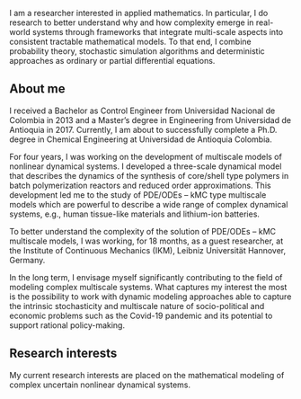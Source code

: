 I am a researcher interested in applied mathematics. In particular, I do research to better understand why and how complexity emerge in real-world systems through frameworks that integrate multi-scale aspects into consistent tractable mathematical models. To that end, I combine probability theory, stochastic simulation algorithms and deterministic approaches as ordinary or partial differential equations.

## About me

I received a Bachelor as Control Engineer from Universidad Nacional de Colombia in 2013 and a Master’s degree in Engineering from Universidad de Antioquia in 2017. Currently, I am about to successfully complete a Ph.D. degree in Chemical Engineering at Universidad de Antioquia Colombia. 


For four years, I was working on the development of multiscale models of nonlinear dynamical systems. I developed a three-scale dynamical model that describes the dynamics of the synthesis of core/shell type polymers in batch polymerization reactors and reduced order approximations. This development led me to the study of PDE/ODEs – kMC type multiscale models which are powerful to describe a wide range of complex dynamical systems, e.g., human tissue-like materials and lithium-ion batteries.


To better understand the complexity of the solution of PDE/ODEs – kMC multiscale models, I was working, for 18 months, as a guest researcher, at the Institute of Continuous Mechanics (IKM), Leibniz Universität Hannover, Germany. 


In the long term, I envisage myself significantly contributing to the field of modeling complex multiscale systems. What captures my interest the most is the possibility to work with dynamic modeling approaches able to capture the intrinsic stochasticity and multiscale nature of socio-political and economic problems such as the Covid-19 pandemic and its potential to support rational policy-making.


## Research interests

My current research interests are placed on the mathematical modeling of complex uncertain nonlinear dynamical systems.


